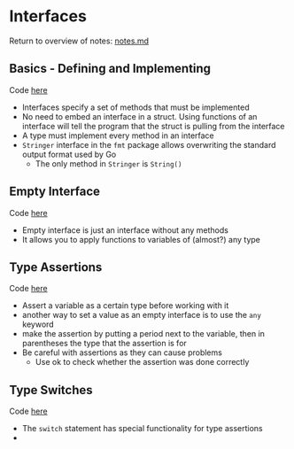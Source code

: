 # Interfaces
Return to overview of notes: [notes.md](../notes.md)

## Basics - Defining and Implementing

Code [here](basics/begin/main.go)

- Interfaces specify a set of methods that must be implemented
- No need to embed an interface in a struct. Using functions of an interface will tell the program that the struct is pulling from the interface
- A type must implement every method in an interface
- `Stringer` interface in the `fmt` package allows overwriting the standard output format used by Go
  - The only method in `Stringer` is `String()`

## Empty Interface

Code [here](empty/begin/main.go)

- Empty interface is just an interface without any methods
- It allows you to apply functions to variables of (almost?) any type

## Type Assertions

Code [here](type-assertions/begin/main.go)

- Assert a variable as a certain type before working with it
- another way to set a value as an empty interface is to use the `any` keyword
- make the assertion by putting a period next to the variable, then in parentheses the type that the assertion is for
- Be careful with assertions as they can cause problems
  - Use ok to check whether the assertion was done correctly

## Type Switches

Code [here](type-switch/begin/main.go)

- The `switch` statement has special functionality for type assertions
- 